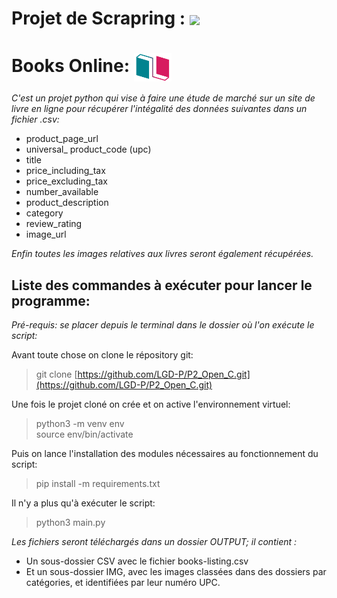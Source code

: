 # Projet de Scrapring : <img src="https://cdn.jsdelivr.net/gh/devicons/devicon/icons/python/python-original-wordmark.svg" width=60 align=center>  


# Books Online: <img src="ico/Books-Online.png" width=60 align=center>

*C'est  un projet python qui vise à faire une étude de marché sur un site de livre en ligne pour récupérer l'intégalité des données suivantes dans un fichier .csv:* 

- product_page_url
- universal_ product_code (upc)
- title
- price_including_tax
- price_excluding_tax
- number_available
- product_description
- category
- review_rating
- image_url

*Enfin toutes les images relatives aux livres seront également récupérées.*


## Liste des commandes à exécuter pour lancer le programme:

_Pré-requis: se placer depuis le terminal dans le dossier où l'on exécute le script:_

Avant toute chose on clone le répository git:

> git clone [https://github.com/LGD-P/P2_Open_C.git](https://github.com/LGD-P/P2_Open_C.git)


Une fois le projet cloné on crée et on active l'environnement virtuel:

> python3 -m venv env \
source env/bin/activate


Puis on lance l'installation des modules nécessaires au fonctionnement du script:

> pip install -m requirements.txt


Il n'y a plus qu'à exécuter le script:

> python3 main.py


*Les fichiers seront téléchargés dans un dossier OUTPUT; il contient :* 

* Un sous-dossier CSV avec le fichier books-listing.csv
* Et un sous-dossier IMG, avec les images classées dans des dossiers par catégories, et identifiées par leur numéro UPC.
